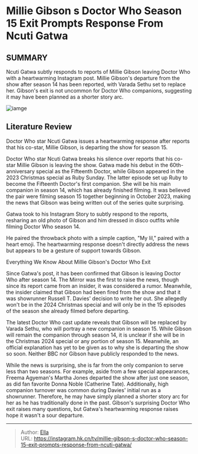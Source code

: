 # Millie Gibson s Doctor Who Season 15 Exit Prompts Response From Ncuti Gatwa


## SUMMARY 



  Ncuti Gatwa subtly responds to reports of Millie Gibson leaving Doctor Who with a heartwarming Instagram post.   Millie Gibson&#39;s departure from the show after season 14 has been reported, with Varada Sethu set to replace her.   Gibson&#39;s exit is not uncommon for Doctor Who companions, suggesting it may have been planned as a shorter story arc.  

![iamge](https://static1.srcdn.com/wordpress/wp-content/uploads/2024/01/millie-gibson-and-ncuti-gatwa-as-ruby-sunday-and-the-fifteenth-doctor-hugging-in-doctor-who.jpg)

## Literature Review

Doctor Who star Ncuti Gatwa issues a heartwarming response after reports that his co-star, Millie Gibson, is departing the show for season 15.




Doctor Who star Ncuti Gatwa breaks his silence over reports that his co-star Millie Gibson is leaving the show. Gatwa made his debut in the 60th-anniversary special as the Fifteenth Doctor, while Gibson appeared in the 2023 Christmas special as Ruby Sunday. The latter episode set up Ruby to become the Fifteenth Doctor&#39;s first companion. She will be his main companion in season 14, which has already finished filming. It was believed the pair were filming season 15 together beginning in October 2023, making the news that Gibson was being written out of the series quite surprising.




Gatwa took to his Instagram Story to subtly respond to the reports, resharing an old photo of Gibson and him dressed in disco outfits while filming Doctor Who season 14.

          

He paired the throwback photo with a simple caption, &#34;My lil,&#34; paired with a heart emoji. The heartwarming response doesn&#39;t directly address the news but appears to be a gesture of support towards Gibson.


 Everything We Know About Millie Gibson&#39;s Doctor Who Exit 
          

Since Gatwa&#39;s post, it has been confirmed that Gibson is leaving Doctor Who after season 14. The Mirror was the first to raise the news, though since its report came from an insider, it was considered a rumor. Meanwhile, the insider claimed that Gibson had been fired from the show and that it was showrunner Russell T. Davies&#39; decision to write her out. She allegedly won&#39;t be in the 2024 Christmas special and will only be in the 15 episodes of the season she already filmed before departing.




The latest Doctor Who cast update reveals that Gibson will be replaced by Varada Sethu, who will portray a new companion in season 15. While Gibson will remain the companion through season 14, it is unclear if she will be in the Christmas 2024 special or any portion of season 15. Meanwhile, an official explanation has yet to be given as to why she is departing the show so soon. Neither BBC nor Gibson have publicly responded to the news.

While the news is surprising, she is far from the only companion to serve less than two seasons. For example, aside from a few special appearances, Freema Agyeman&#39;s Martha Jones departed the show after just one season, as did fan favorite Donna Noble (Catherine Tate). Additionally, high companion turnover was common during Davies&#39; initial run as a showrunner. Therefore, he may have simply planned a shorter story arc for her as he has traditionally done in the past. Gibson&#39;s surprising Doctor Who exit raises many questions, but Gatwa&#39;s heartwarming response raises hope it wasn&#39;t a sour departure.






---

> Author: [Ella](https://instagram.hk.cn/)  
> URL: https://instagram.hk.cn/tv/millie-gibson-s-doctor-who-season-15-exit-prompts-response-from-ncuti-gatwa/  

